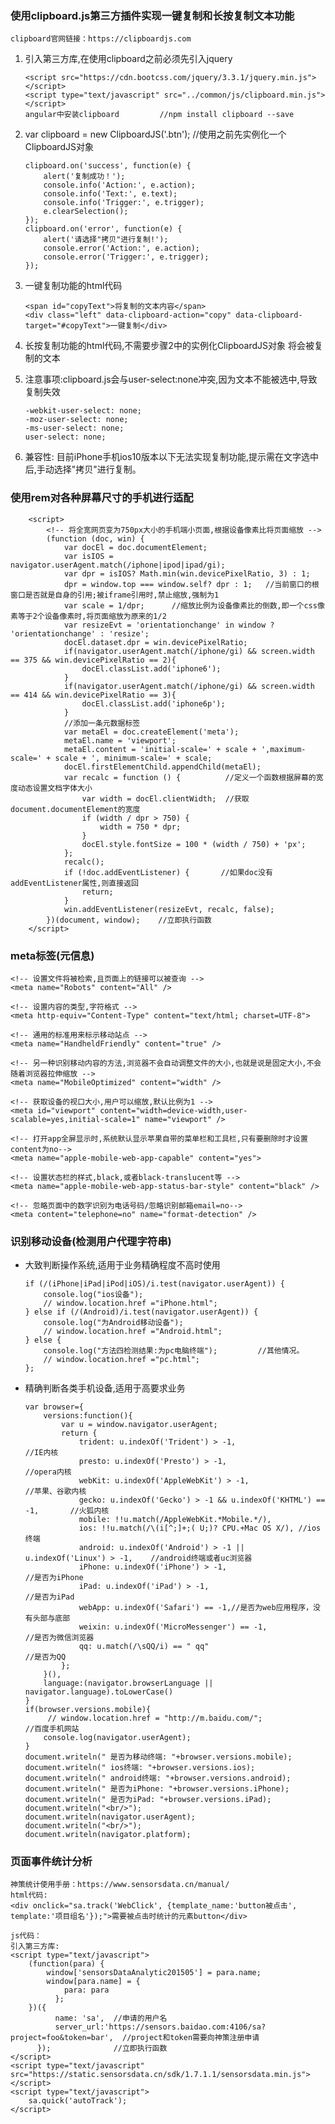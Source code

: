 ### 使用clipboard.js第三方插件实现一键复制和长按复制文本功能
	clipboard官网链接：https://clipboardjs.com

1.	引入第三方库,在使用clipboard之前必须先引入jquery
	```
	<script src="https://cdn.bootcss.com/jquery/3.3.1/jquery.min.js"></script>
	<script type="text/javascript" src="../common/js/clipboard.min.js"></script>
	angular中安装clipboard 		//npm install clipboard --save
	```
2.  var clipboard = new ClipboardJS('.btn');  //使用之前先实例化一个ClipboardJS对象
	```
	clipboard.on('success', function(e) {
		alert('复制成功！');
	    console.info('Action:', e.action);
	    console.info('Text:', e.text);
	    console.info('Trigger:', e.trigger);
	    e.clearSelection();
	});
	clipboard.on('error', function(e) {
		alert('请选择"拷贝"进行复制!');
	    console.error('Action:', e.action);
	    console.error('Trigger:', e.trigger);
	});
	```
3.  一键复制功能的html代码
	```
	<span id="copyText">将复制的文本内容</span>
	<div class="left" data-clipboard-action="copy" data-clipboard-target="#copyText">一键复制</div>
	```
4.  长按复制功能的html代码,不需要步骤2中的实例化ClipboardJS对象
	<span onclick="ga('send','event',createUrlStr(),'长按复制指定文本')" tt-data-click tt-data-eventtype="wechat">将会被复制的文本</span>

5.  注意事项:clipboard.js会与user-select:none冲突,因为文本不能被选中,导致复制失效
	```
	-webkit-user-select: none;
    -moz-user-select: none;
    -ms-user-select: none;
    user-select: none;
	```
6.  兼容性: 目前iPhone手机ios10版本以下无法实现复制功能,提示需在文字选中后,手动选择"拷贝"进行复制。
	

### 使用rem对各种屏幕尺寸的手机进行适配
		<script>
			<!-- 将全宽网页变为750px大小的手机端小页面,根据设备像素比将页面缩放 -->
			(function (doc, win) {
				var docEl = doc.documentElement;
				var isIOS = navigator.userAgent.match(/iphone|ipod|ipad/gi);
				var dpr = isIOS? Math.min(win.devicePixelRatio, 3) : 1;
				dpr = window.top === window.self? dpr : 1;   //当前窗口的根窗口是否就是自身的引用;被iframe引用时,禁止缩放,强制为1			
				var scale = 1/dpr;		//缩放比例为设备像素比的倒数,即一个css像素等于2个设备像素时,将页面缩放为原来的1/2
				var resizeEvt = 'orientationchange' in window ? 'orientationchange' : 'resize';
				docEl.dataset.dpr = win.devicePixelRatio;
				if(navigator.userAgent.match(/iphone/gi) && screen.width == 375 && win.devicePixelRatio == 2){
					docEl.classList.add('iphone6');
				}
				if(navigator.userAgent.match(/iphone/gi) && screen.width == 414 && win.devicePixelRatio == 3){
					docEl.classList.add('iphone6p');
				}
				//添加一条元数据标签
				var metaEl = doc.createElement('meta');
				metaEl.name = 'viewport';
				metaEl.content = 'initial-scale=' + scale + ',maximum-scale=' + scale + ', minimum-scale=' + scale;
				docEl.firstElementChild.appendChild(metaEl);
				var recalc = function () {			//定义一个函数根据屏幕的宽度动态设置文档字体大小
					var width = docEl.clientWidth;  //获取document.documentElement的宽度
					if (width / dpr > 750) {
						width = 750 * dpr;
					}
					docEl.style.fontSize = 100 * (width / 750) + 'px';
				};
				recalc();
				if (!doc.addEventListener) {       //如果doc没有addEventListener属性,则直接返回
					return;
				}
				win.addEventListener(resizeEvt, recalc, false);
			})(document, window);    //立即执行函数
		</script>

### meta标签(元信息)
	<!-- 设置文件将被检索,且页面上的链接可以被查询 -->
	<meta name="Robots" content="All" />

	<!-- 设置内容的类型,字符格式 -->
	<meta http-equiv="Content-Type" content="text/html; charset=UTF-8">
	
	<!-- 通用的标准用来标示移动站点 -->
	<meta name="HandheldFriendly" content="true" />
	
	<!-- 另一种识别移动内容的方法,浏览器不会自动调整文件的大小,也就是说是固定大小,不会随着浏览器拉伸缩放 -->
	<meta name="MobileOptimized" content="width" />
	
	<!-- 获取设备的视口大小,用户可以缩放,默认比例为1 -->
	<meta id="viewport" content="width=device-width,user-scalable=yes,initial-scale=1" name="viewport" />

	<!-- 打开app全屏显示时,系统默认显示苹果自带的菜单栏和工具栏,只有要删除时才设置content为no-->
	<meta name="apple-mobile-web-app-capable" content="yes">

	<!-- 设置状态栏的样式,black,或者black-translucent等 -->
	<meta name="apple-mobile-web-app-status-bar-style" content="black" />
	
	<!-- 忽略页面中的数字识别为电话号码/忽略识别邮箱email=no-->
	<meta content="telephone=no" name="format-detection" />

### 识别移动设备(检测用户代理字符串)
*	大致判断操作系统,适用于业务精确程度不高时使用
	```
	if (/(iPhone|iPad|iPod|iOS)/i.test(navigator.userAgent)) {  
	    console.log("ios设备");
	    // window.location.href ="iPhone.html";
	} else if (/(Android)/i.test(navigator.userAgent)) {  
	    console.log("为Android移动设备");   
	    // window.location.href ="Android.html";
	} else {
	    console.log("方法四检测结果:为pc电脑终端");         //其他情况。
	    // window.location.href ="pc.html";
	};
	```
*	精确判断各类手机设备,适用于高要求业务
	```	
	var browser={
	    versions:function(){
	        var u = window.navigator.userAgent;
	        return {
	            trident: u.indexOf('Trident') > -1, 							  //IE内核
	            presto: u.indexOf('Presto') > -1,      							  //opera内核
	            webKit: u.indexOf('AppleWebKit') > -1,  						  //苹果、谷歌内核
	            gecko: u.indexOf('Gecko') > -1 && u.indexOf('KHTML') == -1,       //火狐内核
	            mobile: !!u.match(/AppleWebKit.*Mobile.*/),
	            ios: !!u.match(/\(i[^;]+;( U;)? CPU.+Mac OS X/), //ios终端
	            android: u.indexOf('Android') > -1 || u.indexOf('Linux') > -1,    //android终端或者uc浏览器
	            iPhone: u.indexOf('iPhone') > -1,                                 //是否为iPhone
	            iPad: u.indexOf('iPad') > -1, 								   	  //是否为iPad	          
	            webApp: u.indexOf('Safari') == -1,//是否为web应用程序，没有头部与底部
	            weixin: u.indexOf('MicroMessenger') == -1, 						  //是否为微信浏览器
	            qq: u.match(/\sQQ/i) == " qq"   								  //是否为QQ
	        };
	    }(),
	    language:(navigator.browserLanguage || navigator.language).toLowerCase() 
	}
	if(browser.versions.mobile){
	     // window.location.href = "http://m.baidu.com/";                         //百度手机网站 
	    console.log(navigator.userAgent);
	} 
	document.writeln(" 是否为移动终端: "+browser.versions.mobile);
	document.writeln(" ios终端: "+browser.versions.ios);
	document.writeln(" android终端: "+browser.versions.android);
	document.writeln(" 是否为iPhone: "+browser.versions.iPhone);
	document.writeln(" 是否为iPad: "+browser.versions.iPad);
	document.writeln("<br/>");
	document.writeln(navigator.userAgent);
	document.writeln("<br/>");
	document.writeln(navigator.platform);
	```

### 页面事件统计分析
	神策统计使用手册：https://www.sensorsdata.cn/manual/		
	html代码:
	<div onclick="sa.track('WebClick', {template_name:'button被点击', template:'项目组名'});">需要被点击时统计的元素button</div>

	js代码：
	引入第三方库:
	<script type="text/javascript">
		(function(para) {  
			window['sensorsDataAnalytic201505'] = para.name;      
			window[para.name] = {
				para: para 
			  };
		})({
			  name: 'sa',  //申请的用户名
			  server_url:'https://sensors.baidao.com:4106/sa?project=foo&token=bar',  //project和token需要向神策注册申请
		  });			   //立即执行函数 
	</script>			
	<script type="text/javascript" src="https://static.sensorsdata.cn/sdk/1.7.1.1/sensorsdata.min.js"></script>
	<script type="text/javascript">
		sa.quick('autoTrack');
	</script>